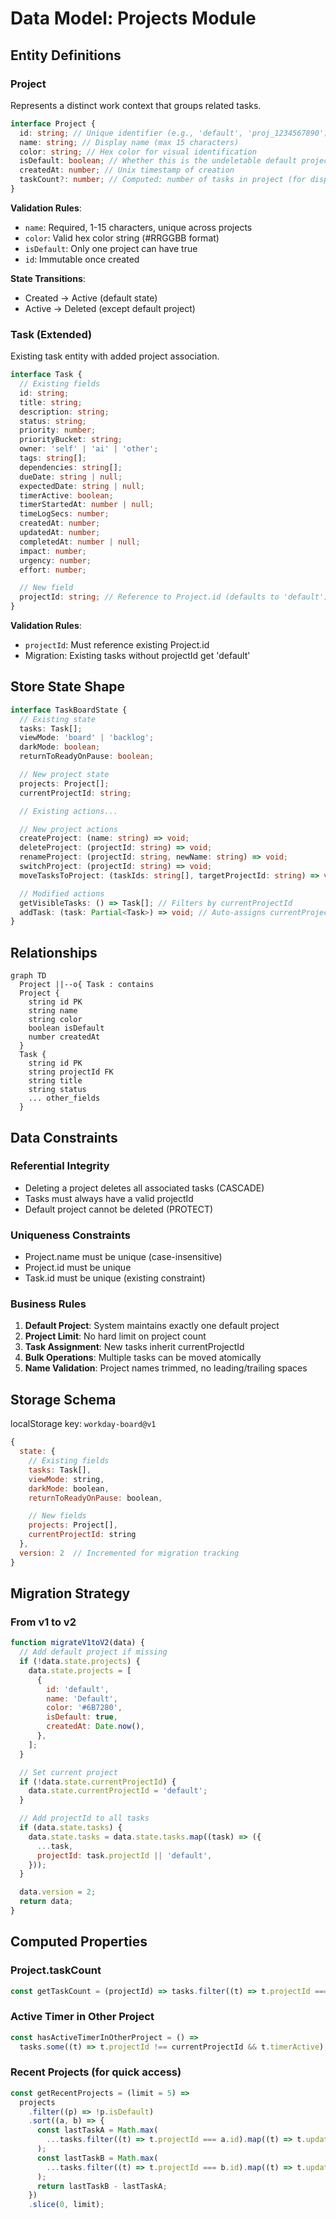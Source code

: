 # Data Model: Projects Module

## Entity Definitions

### Project

Represents a distinct work context that groups related tasks.

```typescript
interface Project {
  id: string; // Unique identifier (e.g., 'default', 'proj_1234567890')
  name: string; // Display name (max 15 characters)
  color: string; // Hex color for visual identification
  isDefault: boolean; // Whether this is the undeletable default project
  createdAt: number; // Unix timestamp of creation
  taskCount?: number; // Computed: number of tasks in project (for display)
}
```

**Validation Rules**:

- `name`: Required, 1-15 characters, unique across projects
- `color`: Valid hex color string (#RRGGBB format)
- `isDefault`: Only one project can have true
- `id`: Immutable once created

**State Transitions**:

- Created → Active (default state)
- Active → Deleted (except default project)

### Task (Extended)

Existing task entity with added project association.

```typescript
interface Task {
  // Existing fields
  id: string;
  title: string;
  description: string;
  status: string;
  priority: number;
  priorityBucket: string;
  owner: 'self' | 'ai' | 'other';
  tags: string[];
  dependencies: string[];
  dueDate: string | null;
  expectedDate: string | null;
  timerActive: boolean;
  timerStartedAt: number | null;
  timeLogSecs: number;
  createdAt: number;
  updatedAt: number;
  completedAt: number | null;
  impact: number;
  urgency: number;
  effort: number;

  // New field
  projectId: string; // Reference to Project.id (defaults to 'default')
}
```

**Validation Rules**:

- `projectId`: Must reference existing Project.id
- Migration: Existing tasks without projectId get 'default'

## Store State Shape

```typescript
interface TaskBoardState {
  // Existing state
  tasks: Task[];
  viewMode: 'board' | 'backlog';
  darkMode: boolean;
  returnToReadyOnPause: boolean;

  // New project state
  projects: Project[];
  currentProjectId: string;

  // Existing actions...

  // New project actions
  createProject: (name: string) => void;
  deleteProject: (projectId: string) => void;
  renameProject: (projectId: string, newName: string) => void;
  switchProject: (projectId: string) => void;
  moveTasksToProject: (taskIds: string[], targetProjectId: string) => void;

  // Modified actions
  getVisibleTasks: () => Task[]; // Filters by currentProjectId
  addTask: (task: Partial<Task>) => void; // Auto-assigns currentProjectId
}
```

## Relationships

```mermaid
graph TD
  Project ||--o{ Task : contains
  Project {
    string id PK
    string name
    string color
    boolean isDefault
    number createdAt
  }
  Task {
    string id PK
    string projectId FK
    string title
    string status
    ... other_fields
  }
```

## Data Constraints

### Referential Integrity

- Deleting a project deletes all associated tasks (CASCADE)
- Tasks must always have a valid projectId
- Default project cannot be deleted (PROTECT)

### Uniqueness Constraints

- Project.name must be unique (case-insensitive)
- Project.id must be unique
- Task.id must be unique (existing constraint)

### Business Rules

1. **Default Project**: System maintains exactly one default project
2. **Project Limit**: No hard limit on project count
3. **Task Assignment**: New tasks inherit currentProjectId
4. **Bulk Operations**: Multiple tasks can be moved atomically
5. **Name Validation**: Project names trimmed, no leading/trailing spaces

## Storage Schema

localStorage key: `workday-board@v1`

```javascript
{
  state: {
    // Existing fields
    tasks: Task[],
    viewMode: string,
    darkMode: boolean,
    returnToReadyOnPause: boolean,

    // New fields
    projects: Project[],
    currentProjectId: string
  },
  version: 2  // Incremented for migration tracking
}
```

## Migration Strategy

### From v1 to v2

```javascript
function migrateV1toV2(data) {
  // Add default project if missing
  if (!data.state.projects) {
    data.state.projects = [
      {
        id: 'default',
        name: 'Default',
        color: '#6B7280',
        isDefault: true,
        createdAt: Date.now(),
      },
    ];
  }

  // Set current project
  if (!data.state.currentProjectId) {
    data.state.currentProjectId = 'default';
  }

  // Add projectId to all tasks
  if (data.state.tasks) {
    data.state.tasks = data.state.tasks.map((task) => ({
      ...task,
      projectId: task.projectId || 'default',
    }));
  }

  data.version = 2;
  return data;
}
```

## Computed Properties

### Project.taskCount

```javascript
const getTaskCount = (projectId) => tasks.filter((t) => t.projectId === projectId).length;
```

### Active Timer in Other Project

```javascript
const hasActiveTimerInOtherProject = () =>
  tasks.some((t) => t.projectId !== currentProjectId && t.timerActive);
```

### Recent Projects (for quick access)

```javascript
const getRecentProjects = (limit = 5) =>
  projects
    .filter((p) => !p.isDefault)
    .sort((a, b) => {
      const lastTaskA = Math.max(
        ...tasks.filter((t) => t.projectId === a.id).map((t) => t.updatedAt || 0),
      );
      const lastTaskB = Math.max(
        ...tasks.filter((t) => t.projectId === b.id).map((t) => t.updatedAt || 0),
      );
      return lastTaskB - lastTaskA;
    })
    .slice(0, limit);
```
